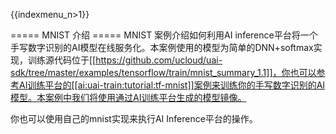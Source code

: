 {{indexmenu_n>1}}



===== MNIST 介绍 =====
MNIST 案例介绍如何利用AI inference平台将一个手写数字识别的AI模型在线服务化。本案例使用的模型为简单的DNN+softmax实现，训练源代码位于[[https://github.com/ucloud/uai-sdk/tree/master/examples/tensorflow/train/mnist_summary_1.1]]，你也可以参考AI训练平台的[[ai:uai-train:tutorial:tf-mnist]]案例来训练你的手写数字识别的AI模型。本案例中我们将使用通过AI训练平台生成的模型镜像。

你也可以使用自己的mnist实现来执行AI Inference平台的操作。


